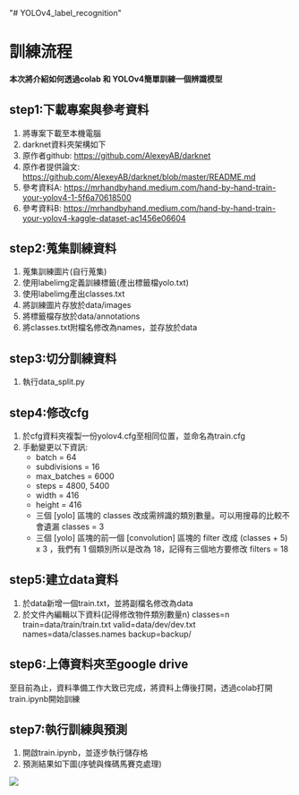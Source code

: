 "# YOLOv4_label_recognition" 

# 訓練流程
#### 本次將介紹如何透過colab 和 YOLOv4簡單訓練一個辨識模型

step1:下載專案與參考資料
---
1. 將專案下載至本機電腦
2. darknet資料夾架構如下
3. 原作者github:  https://github.com/AlexeyAB/darknet
4. 原作者提供論文:  https://github.com/AlexeyAB/darknet/blob/master/README.md  
5. 參考資料A: https://mrhandbyhand.medium.com/hand-by-hand-train-your-yolov4-1-5f6a70618500  
6. 參考資料B: https://mrhandbyhand.medium.com/hand-by-hand-train-your-yolov4-kaggle-dataset-ac1456e06604 

step2:蒐集訓練資料
---
1. 蒐集訓練圖片(自行蒐集)
2. 使用labelimg定義訓練標籤(產出標籤檔yolo.txt)
3. 使用labelimg產出classes.txt
4. 將訓練圖片存放於data/images
5. 將標籤檔存放於data/annotations
6. 將classes.txt附檔名修改為names，並存放於data

step3:切分訓練資料
---
1. 執行data_split.py

step4:修改cfg
---
1. 於cfg資料夾複製一份yolov4.cfg至相同位置，並命名為train.cfg
2. 手動變更以下資訊:
    * batch = 64
    * subdivisions = 16
    * max_batches = 6000
    * steps = 4800, 5400
    * width = 416
    * height = 416
    * 三個 [yolo] 區塊的 classes 改成需辨識的類別數量。可以用搜尋的比較不會遺漏 classes = 3
    * 三個 [yolo] 區塊的前一個 [convolution] 區塊的 filter 改成 (classes + 5) x 3 ，我們有 1 個類別所以是改為 18，記得有三個地方要修改 filters = 18


step5:建立data資料
---
1. 於data新增一個train.txt，並將副檔名修改為data
2. 於文件內編輯以下資料(記得修改物件類別數量n)
    classes=n 
    train=data/train/train.txt
    valid=data/dev/dev.txt
    names=data/classes.names
    backup=backup/
    
step6:上傳資料夾至google drive
---
至目前為止，資料準備工作大致已完成，將資料上傳後打開，透過colab打開train.ipynb開始訓練

step7:執行訓練與預測
---
1. 開啟train.ipynb，並逐步執行儲存格
2. 預測結果如下圖(序號與條碼馬賽克處理)


![](https://i.imgur.com/6XktWof.png)


 
  
  
  
